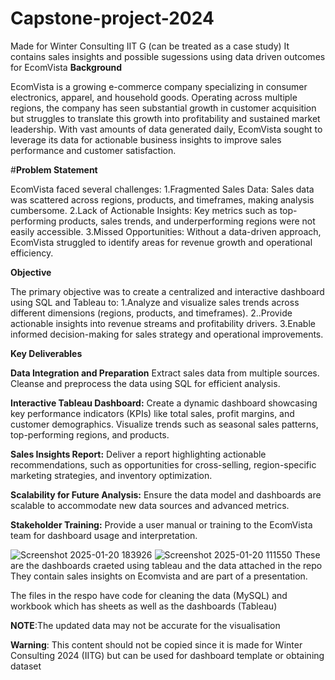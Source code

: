 # Capstone-project-2024
Made for Winter Consulting IIT G 
(can be treated as a case study)
It contains sales insights and possible sugessions using data driven outcomes for EcomVista
**Background**

 EcomVista is a growing e-commerce company specializing in consumer electronics, apparel,
 and household goods. Operating across multiple regions, the company has seen substantial
 growth in customer acquisition but struggles to translate this growth into profitability and
 sustained market leadership. With vast amounts of data generated daily, EcomVista sought
 to leverage its data for actionable business insights to improve sales performance and
 customer satisfaction.

#**Problem Statement**

EcomVista faced several challenges:
 1.Fragmented Sales Data: Sales data was scattered across regions, products, and
 timeframes, making analysis cumbersome. 
 2.Lack of Actionable Insights: Key metrics such as top-performing products, sales trends,
 and underperforming regions were not easily accessible.
 3.Missed Opportunities: Without a data-driven approach, EcomVista struggled to identify
 areas for revenue growth and operational efficiency.
 
 
**Objective**

 The primary objective was to create a centralized and interactive dashboard using SQL and
 Tableau to:
 1.Analyze and visualize sales trends across different dimensions (regions, products, and
 timeframes).
 2..Provide actionable insights into revenue streams and profitability drivers. 
 3.Enable informed decision-making for sales strategy and operational improvements. 

 
 **Key Deliverables**
 
**Data Integration and Preparation**
 Extract sales data from multiple sources.
 Cleanse and preprocess the data using SQL for efficient analysis.
 
 **Interactive Tableau Dashboard:** 
 Create a dynamic dashboard showcasing key performance indicators (KPIs) like
 total sales, profit margins, and customer demographics.
 Visualize trends such as seasonal sales patterns, top-performing regions, and
 products.
 
 **Sales Insights Report:** 
 Deliver a report highlighting actionable recommendations, such as opportunities for
 cross-selling, region-specific marketing strategies, and inventory optimization.
 
 **Scalability for Future Analysis:**
 Ensure the data model and dashboards are scalable to accommodate new data
 sources and advanced metrics.
 
 **Stakeholder Training:**
 Provide a user manual or training to the EcomVista team for dashboard usage and
 interpretation.

![Screenshot 2025-01-20 183926](https://github.com/user-attachments/assets/af4b4ce8-4811-45ee-8857-6fe277d23692)
![Screenshot 2025-01-20 111550](https://github.com/user-attachments/assets/e85661db-e331-4235-b7fe-870914de3347)
These are the dashboards craeted using tableau and the data attached in the repo 
They contain sales insights on Ecomvista and are part of a presentation.

The files in the respo have code for cleaning the data (MySQL) and workbook which has sheets as well as the dashboards (Tableau)

**NOTE**:The updated data may not be accurate for the visualisation

**Warning**: This content should not be copied since it is made for Winter Consulting 2024 (IITG) but can be used for dashboard template or obtaining dataset
